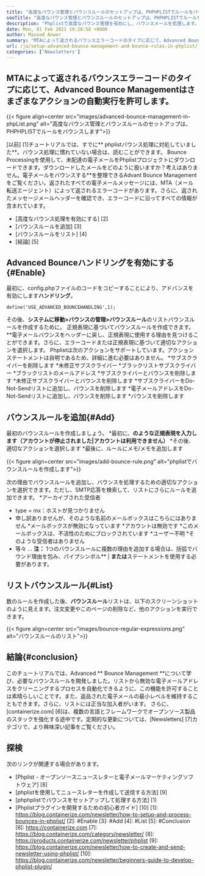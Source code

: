 ```yaml
---
title: "高度なバウンス管理とバウンスルールのセットアップは、PHPHPLISTでルールをバウンスします" 
seoTitle: "高度なバウンス管理とバウンスルールのセットアップは、PHPHPLISTでルールをバウンスします" 
description: "Phplistで高度なバウンス管理を有効にし、バウンスメールを処理します。バウンスルールを作成し、プロセスを自動化して、返されたメッセージでさまざまなアクションを実行します。" 
date: Mon, 01 Feb 2021 19:28:58 +0000
author: Masood Anwer
summary: "MTAによって返されるバウンスエラーコードのタイプに応じて、Advanced Bounce Managementにより、異なるアクションの自動実行が可能になります。" 
url: /ja/setup-advanced-bounce-management-and-bounce-rules-in-phplist/
categories: ['Newsletters']
---
```


## MTAによって返されるバウンスエラーコードのタイプに応じて、Advanced Bounce Managementはさまざまなアクションの自動実行を許可します。

{{< figure align=center src="images/advanced-bounce-management-in-phpList.png" alt="高度なバウンス管理とバウンスルールのセットアップは、PHPHPLISTでルールをバウンスします">}}

[以前] [1]チュートリアルでは、すでに** phplistバウンス処理に対処していました**。バウンス処理に慣れていない場合は、読むことができます。 Bounce Processingを使用して、未配達の電子メールをPhplistプロジェクトにダウンロードできます。ダウンロードしたメールをどのように扱いますか？考えはありません。電子メールをバウンスする**を整理できるAdvant Bounce Managementをご覧ください。返されたすべての電子メールメッセージには、MTA（メール転送エージェント）によって返されるエラーコードがあります。さらに、返されたメッセージメールヘッダーを確認でき、エラーコードに沿ってすべての情報が含まれています。
  * [高度なバウンス処理を有効にする] [2]
  * [バウンスルールを追加] [3]
  * [バウンスルールをリスト] [4]
  * [結論] [5]

## Advanced Bounceハンドリングを有効にする{#Enable}
最初に、config.phpファイルのコードをコピーすることにより、アドバンスを有効にします**ハンドリング**。
```
define('USE_ADVANCED_BOUNCEHANDLING',1);
```
その後、**システムに移動>バウンスの管理>バウンスルール**のリストバウンスルールを作成するために。
正規表現に基づいてバウンスルールを作成できます。 **電子メールバウンスをヘッダーに戻し、正規表現に使用する理由を見つけることができます。さらに、エラーコードまたは正規表現に基づいて適切なアクションを選択します。 Phplistは次のアクションをサポートしています。アクションステートメントは自明であるため、詳細に進む必要はありません。
  *サブスクライバーを削除します
  *未修正サブスクライバー
  *ブラックリストサブスクライバー
  *ブラックリストのメールアドレス
  *サブスクライバーとバウンスを削除します
  *未修正サブスクライバーとバウンスを削除します
  *サブスクライバーをDo-Not-Sendリストに追加し、バウンスを削除します
  *電子メールアドレスをDo-Not-Sendリストに追加し、バウンスを削除します
  *バウンスを削除します

## バウンスルールを追加{#Add}
最初のバウンスルールを作成しましょう。
  *最初に、**のような正規表現を入力します（アカウントが停止されました|アカウントは利用できません）**
  *その後、適切なアクションを選択します
  *最後に、ルールにメモ/メモを追加します

{{< figure align=center src="images/add-bounce-rule.png" alt="phplistでバウンスルールを作成します">}}

次の理由でバウンスルールを追加し、バウンスを処理するための適切なアクションを選択できます。ただし、SMTP応答を検索して、リストにさらにルールを追加できます。
  *アーカイブされた受信者
  * type = mx：ホストが見つかりません
  * 申し訳ありませんが、そのような名前のメールボックスはこちらにはありません
  *メールボックスが無効になっています
  *アカウントは無効です
  *このメールボックスは、不活性のためにブロックされています
  *ユーザー不明
  *そのような受信者はありません
  * 等々 …
**注：** 1つのバウンスルールに複数の理由を追加する場合は、括弧でバウンド理由を包み、パイプシンボル** | **または**ステートメントを使用する必要があります。

## リストバウンスルール{#List}
数のルールを作成した後、**バウンスルール**リストは、以下のスクリーンショットのように見えます。注文変更やこのページの削除など、他のアクションを実行できます。

{{< figure align=center src="images/bounce-regular-expressions.png" alt="バウンスルールのリスト">}}


## 結論{#conclusion}
このチュートリアルでは、Advanced ** Bounce Management **について学び、必要なバウンスルールを開発しました。リストから無効な電子メールアドレスをクリーニングするプロセスを自動化できるように、この機能を許可することは素晴らしいことです。また、返品された電子メールの最小レベルを維持することもできます。さらに、リストには正当な加入者がいます。
さらに、[containerize.com] [6]は、複数の言語とフレームワークでオープンソース製品のスタックを強化する途中です。定期的な更新については、[Newsletters] [7]カテゴリで、より興味深い記事をご覧ください。

## 探検
次のリンクが関連する場合があります。
  * [Phplist  - オープンソースニュースレターと電子メールマーケティングソフトウェア] [8]
  * [phplistを使用してニュースレターを作成して送信する方法] [9]
  * [phphplistでバウンスをセットアップして処理する方法] [1]
  * [Phplistプラグインを開発するための初心者ガイド] [10]
[1]: https://blog.containerize.com/newsletter/how-to-setup-and-process-bounces-in-phplist/
[2]: #Enable
[3]: #Add
[4]: #List
[5]: #Conclusion
[6]: https://containerize.com
[7]: https://blog.containerize.com/category/newsletter/
[8]: https://products.containerize.com/newsletter/phplist
[9]: https://blog.containerize.com/newsletter/how-to-create-and-send-newsletter-using-phplist/
[10]: https://blog.containerize.com/newsletter/beginners-guide-to-develop-phplist-plugin/
